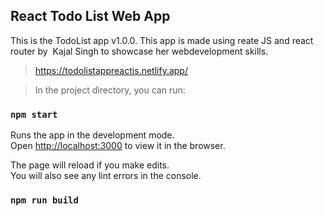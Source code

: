 ## React Todo List Web App

This is the TodoList app v1.0.0. This app is made using reate JS and react router by &nbsp;Kajal Singh to showcase her webdevelopment skills.
> https://todolistappreactjs.netlify.app/     

>In the project directory, you can run:

### `npm start`

Runs the app in the development mode.<br />
Open [http://localhost:3000](http://localhost:3000) to view it in the browser.

The page will reload if you make edits.<br />
You will also see any lint errors in the console.

### `npm run build`
